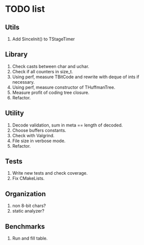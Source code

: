 # TODO list

## Utils
1. Add SinceInit() to TStageTimer

## Library
1. Check casts between char and uchar.
2. Check if all counters in size_t.
4. Using perf, measure TBitCode and rewrite with deque of ints if necessary.
5. Using perf, measure constructor of THuffmanTree.
6. Measure profit of coding tree closure.
3. Refactor.

## Utility
1. Decode validation, sum in meta == length of decoded.
4. Choose buffers constants.
5. Check with Valgrind.
6. File size in verbose mode.
2. Refactor.

## Tests
1. Write new tests and check coverage.
2. Fix CMakeLists.

## Organization
1. non 8-bit chars?
3. static analyzer?

## Benchmarks
1. Run and fill table.
